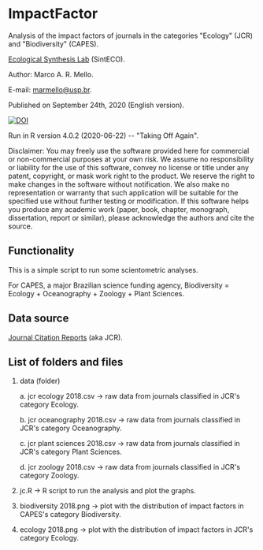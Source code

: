 # ImpactFactor

Analysis of the impact factors of journals in the categories "Ecology" (JCR) and "Biodiversity" (CAPES).

[Ecological Synthesis Lab](https://marcomellolab.wordpress.com) (SintECO).

Author: Marco A. R. Mello.

E-mail: marmello@usp.br. 

Published on September 24th, 2020 (English version).

[![DOI](https://zenodo.org/badge/DOI/10.5281/zenodo.4048903.svg)](https://doi.org/10.5281/zenodo.4048903)

Run in R version 4.0.2 (2020-06-22) -- "Taking Off Again".

Disclaimer: You may freely use the software provided here for commercial or non-commercial purposes at your own risk. We assume no responsibility or liability for the use of this software, convey no license or title under any patent, copyright, or mask work right to the product. We reserve the right to make changes in the software without notification. We also make no representation or warranty that such application will be suitable for the specified use without further testing or modification. If this software helps you produce any academic work (paper, book, chapter, monograph, dissertation, report or similar), please acknowledge the authors and cite the source.


## Functionality

This is a simple script to run some scientometric analyses.

For CAPES, a major Brazilian science funding agency, Biodiversity = Ecology + Oceanography + Zoology + Plant Sciences.


## Data source

[Journal Citation Reports](https://jcr.clarivate.com) (aka JCR).


## List of folders and files

1. data (folder)

    a. jcr ecology 2018.csv -> raw data from journals classified in JCR's category Ecology.
  
    b. jcr oceanography 2018.csv -> raw data from journals classified in JCR's category Oceanography.
  
    c. jcr plant sciences 2018.csv -> raw data from journals classified in JCR's category Plant Sciences.
  
    d. jcr zoology 2018.csv -> raw data from journals classified in JCR's category Zoology.

2. jc.R -> R script to run the analysis and plot the graphs.

3. biodiversity 2018.png -> plot with the distribution of impact factors in CAPES's category Biodiversity.

4. ecology 2018.png -> plot with the distribution of impact factors in JCR's category Ecology.

